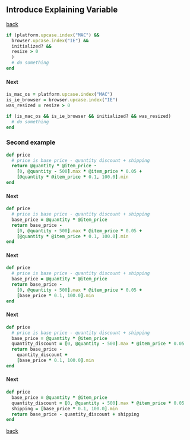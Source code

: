 ## Introduce Explaining Variable
[back](https://github.com/manelromero/refactoring/blob/master/README.md)
```ruby
if (platform.upcase.index("MAC") &&
  browser.upcase.index("IE") &&
  initialized? &&
  resize > 0
  )
  # do something
end
```
#### Next
```ruby
is_mac_os = platform.upcase.index("MAC")
is_ie_browser = browser.upcase.index("IE")
was_resized = resize > 0

if (is_mac_os && is_ie_browser && initialized? && was_resized)
  # do something
end
```
### Second example
```ruby
def price
  # price is base price - quantity discount + shipping
  return @quantity * @item_price -
    [0, @quantity - 500].max * @item_price * 0.05 +
    [@quantity * @item_price * 0.1, 100.0].min
end
```
#### Next
```ruby
def price
  # price is base price - quantity discount + shipping
  base_price = @quantity * @item_price
  return base_price -
    [0, @quantity - 500].max * @item_price * 0.05 +
    [@quantity * @item_price * 0.1, 100.0].min
end
```
#### Next
```ruby
def price
  # price is base price - quantity discount + shipping
  base_price = @quantity * @item_price
  return base_price -
    [0, @quantity - 500].max * @item_price * 0.05 +
    [base_price * 0.1, 100.0].min
end
```
#### Next
```ruby
def price
  # price is base price - quantity discount + shipping
  base_price = @quantity * @item_price
  quantity_discount = [0, @quantity - 500].max * @item_price * 0.05
  return base_price -
    quantity_discount +
    [base_price * 0.1, 100.0].min
end
```
#### Next
```ruby
def price
  base_price = @quantity * @item_price
  quantity_discount = [0, @quantity - 500].max * @item_price * 0.05
  shipping = [base_price * 0.1, 100.0].min
  return base_price - quantity_discount + shipping
end
```
[back](https://github.com/manelromero/refactoring/blob/master/README.md)
